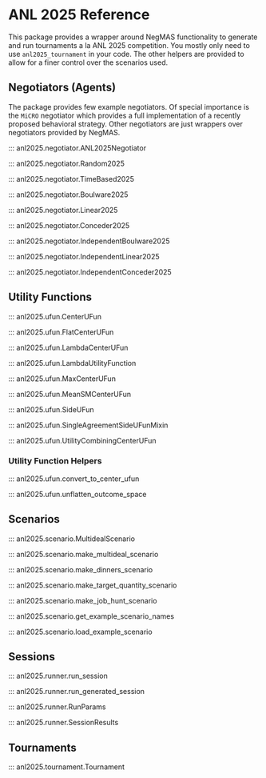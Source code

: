 # ANL 2025 Reference
This package provides a wrapper around NegMAS functionality to generate and run tournaments a la ANL 2025 competition.
You mostly only need to use `anl2025_tournament` in your code. The other helpers are provided to allow for a finer control over the scenarios used.


## Negotiators (Agents)

The package provides few example negotiators. Of special importance is the `MiCRO` negotiator which provides a full implementation of a recently proposed behavioral strategy.
Other negotiators are just wrappers over negotiators provided by NegMAS.


::: anl2025.negotiator.ANL2025Negotiator

::: anl2025.negotiator.Random2025

::: anl2025.negotiator.TimeBased2025

::: anl2025.negotiator.Boulware2025

::: anl2025.negotiator.Linear2025

::: anl2025.negotiator.Conceder2025

::: anl2025.negotiator.IndependentBoulware2025

::: anl2025.negotiator.IndependentLinear2025

::: anl2025.negotiator.IndependentConceder2025

## Utility Functions


::: anl2025.ufun.CenterUFun

::: anl2025.ufun.FlatCenterUFun

::: anl2025.ufun.LambdaCenterUFun

::: anl2025.ufun.LambdaUtilityFunction

::: anl2025.ufun.MaxCenterUFun

::: anl2025.ufun.MeanSMCenterUFun

::: anl2025.ufun.SideUFun

::: anl2025.ufun.SingleAgreementSideUFunMixin

::: anl2025.ufun.UtilityCombiningCenterUFun

### Utility Function Helpers
::: anl2025.ufun.convert_to_center_ufun

::: anl2025.ufun.unflatten_outcome_space

## Scenarios

::: anl2025.scenario.MultidealScenario

::: anl2025.scenario.make_multideal_scenario

::: anl2025.scenario.make_dinners_scenario

::: anl2025.scenario.make_target_quantity_scenario

::: anl2025.scenario.make_job_hunt_scenario

::: anl2025.scenario.get_example_scenario_names

::: anl2025.scenario.load_example_scenario

## Sessions

::: anl2025.runner.run_session

::: anl2025.runner.run_generated_session

::: anl2025.runner.RunParams

::: anl2025.runner.SessionResults

## Tournaments

::: anl2025.tournament.Tournament
